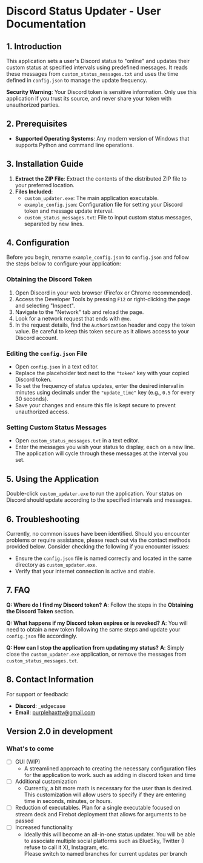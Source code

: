 # Discord Status Updater - User Documentation

## 1. Introduction

This application sets a user's Discord status to "online" and updates their custom status at specified intervals using predefined messages. It reads these messages from `custom_status_messages.txt` and uses the time defined in `config.json` to manage the update frequency.

**Security Warning**: Your Discord token is sensitive information. Only use this application if you trust its source, and never share your token with unauthorized parties.

## 2. Prerequisites

- **Supported Operating Systems**: Any modern version of Windows that supports Python and command line operations.

## 3. Installation Guide

1. **Extract the ZIP File**: Extract the contents of the distributed ZIP file to your preferred location.
2. **Files Included**:
   - `custom_updater.exe`: The main application executable.
   - `example_config.json`: Configuration file for setting your Discord token and message update interval.
   - `custom_status_messages.txt`: File to input custom status messages, separated by new lines.

## 4. Configuration

Before you begin, rename `example_config.json` to `config.json` and follow the steps below to configure your application:

### Obtaining the Discord Token

1. Open Discord in your web browser (Firefox or Chrome recommended).
2. Access the Developer Tools by pressing `F12` or right-clicking the page and selecting "Inspect".
3. Navigate to the "Network" tab and reload the page.
4. Look for a network request that ends with `@me`.
5. In the request details, find the `Authorization` header and copy the token value. Be careful to keep this token secure as it allows access to your Discord account.

### Editing the `config.json` File

- Open `config.json` in a text editor.
- Replace the placeholder text next to the `"token"` key with your copied Discord token.
- To set the frequency of status updates, enter the desired interval in minutes using decimals under the `"update_time"` key (e.g., `0.5` for every 30 seconds).
- Save your changes and ensure this file is kept secure to prevent unauthorized access.

### Setting Custom Status Messages

- Open `custom_status_messages.txt` in a text editor.
- Enter the messages you wish your status to display, each on a new line. The application will cycle through these messages at the interval you set.

## 5. Using the Application

Double-click `custom_updater.exe` to run the application. Your status on Discord should update according to the specified intervals and messages.

## 6. Troubleshooting

Currently, no common issues have been identified. Should you encounter problems or require assistance, please reach out via the contact methods provided below. Consider checking the following if you encounter issues:

- Ensure the `config.json` file is named correctly and located in the same directory as `custom_updater.exe`.
- Verify that your internet connection is active and stable.

## 7. FAQ

**Q: Where do I find my Discord token?**
**A**: Follow the steps in the **Obtaining the Discord Token** section.

**Q: What happens if my Discord token expires or is revoked?**
**A**: You will need to obtain a new token following the same steps and update your `config.json` file accordingly.

**Q: How can I stop the application from updating my status?**
**A**: Simply close the `custom_updater.exe` application, or remove the messages from `custom_status_messages.txt`.

## 8. Contact Information

For support or feedback:
- **Discord**: _edgecase
- **Email**: [purplehaxttv@gmail.com](mailto:purplehaxttv@gmail.com)


## Version 2.0 in development
### What's to come
- [ ] GUI (WIP)
  - A streamlined approach to creating the necessary configuration files 
    for the application to work. such as adding in discord token and time
- [ ] Additional customization
  - Currently, a bit more math is necessary for the user than is desired. 
    This customization will allow users to specify if they are entering 
    time in seconds, minutes, or hours.
- [ ] Reduction of executables. Plan for a single executable focused on 
  stream deck and Firebot deployment that allows for arguments to be passed 
- [ ] Increased functionality
  - Ideally this will become an all-in-one status updater. You will be able 
    to associate multiple social platforms such as BlueSky, Twitter (I 
    refuse to call it X), Instagram, etc.  
Please switch to named branches for current updates per branch